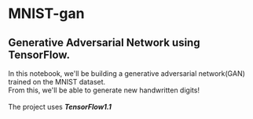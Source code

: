# MNIST-gan
## Generative Adversarial Network using TensorFlow.
In this notebook, we'll be building a generative adversarial network(GAN) trained on the MNIST dataset.<br />
From this, we'll be able to generate new handwritten digits!<br />
<br />
The project uses ***TensorFlow1.1***
